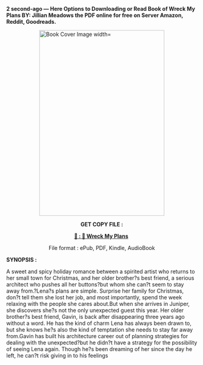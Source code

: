 <p><strong>2 second-ago &mdash; Here Options to Downloading or Read Book of Wreck My Plans BY: Jillian Meadows the PDF online for free on Server Amazon, Reddit, Goodreads.</strong></p><p><a href="https://uk.ebookarea.xyz/?book=210051590-wreck-my-plans"><img style="display: block; margin-left: auto; margin-right: auto;" src="https://i.gr-assets.com/images/S/compressed.photo.goodreads.com/books/1715283404l/210051590.jpg" alt="Book Cover Image width=" width="330" height="488" /></a></p><p style="text-align: center;"><strong>GET COPY FILE :</strong></p><p style="text-align: center;"><strong><a href="https://uk.ebookarea.xyz/?book=210051590-wreck-my-plans" target="_blank" rel="noopener">📢 : 🔗 Wreck My Plans</a>&nbsp;</strong></p><p style="text-align: center;">File format : ePub, PDF, Kindle, AudioBook</p><p><strong>SYNOPSIS :</strong></p><p>A sweet and spicy holiday romance between a spirited artist who returns to her small town for Christmas, and her older brother?s best friend, a serious architect who pushes all her buttons?but whom she can?t seem to stay away from.?Lena?s plans are simple. Surprise her family for Christmas, don?t tell them she lost her job, and most importantly, spend the week relaxing with the people she cares about.But when she arrives in Juniper, she discovers she?s not the only unexpected guest this year. Her older brother?s best friend, Gavin, is back after disappearing three years ago without a word. He has the kind of charm Lena has always been drawn to, but she knows he?s also the kind of temptation she needs to stay far away from.Gavin has built his architecture career out of planning strategies for dealing with the unexpected?but he didn?t have a strategy for the possibility of seeing Lena again. Though he?s been dreaming of her since the day he left, he can?t risk giving in to his feelings </p>
